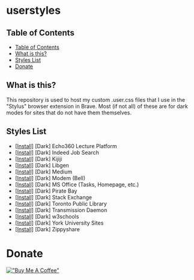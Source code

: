 # userstyles

## Table of Contents
- [Table of Contents](#table-of-contents)
- [What is this?](#what-is-this?)
- [Styles List](#styles-list)
- [Donate](#donate)

## What is this?
This repository is used to host my custom .user.css files that I use in the "Stylus" browser extension in Brave. Most (if not all) of these are for dark modes for sites that do not have them themselves.

## Styles List
- [[Install]](https://raw.githubusercontent.com/hussein-esmail7/userstyles/src/dark_echo360.user.css) [Dark] Echo360 Lecture Platform
- [[Install]](https://raw.githubusercontent.com/hussein-esmail7/userstyles/src/dark_indeed.user.css) [Dark] Indeed Job Search
- [[Install]](https://raw.githubusercontent.com/hussein-esmail7/userstyles/src/dark_kijiji.user.css) [Dark] Kijiji
- [[Install]](https://raw.githubusercontent.com/hussein-esmail7/userstyles/src/dark_libgen.user.css) [Dark] Libgen
- [[Install]](https://raw.githubusercontent.com/hussein-esmail7/userstyles/src/dark_medium.user.css) [Dark] Medium
- [[Install]](https://raw.githubusercontent.com/hussein-esmail7/userstyles/src/dark_modem.user.css) [Dark] Modem (Bell)
- [[Install]](https://raw.githubusercontent.com/hussein-esmail7/userstyles/src/dark_office.user.css) [Dark] MS Office (Tasks, Homepage, etc.)
- [[Install]](https://raw.githubusercontent.com/hussein-esmail7/userstyles/src/dark_pirate_bay.user.css) [Dark] Pirate Bay
- [[Install]](https://raw.githubusercontent.com/hussein-esmail7/userstyles/src/dark_stack_exchange.user.css) [Dark] Stack Exchange
- [[Install]](https://raw.githubusercontent.com/hussein-esmail7/userstyles/src/dark_tpl.user.css) [Dark] Toronto Public Library
- [[Install]](https://raw.githubusercontent.com/hussein-esmail7/userstyles/src/dark_transmission.user.css) [Dark]  Transmission Daemon
- [[Install]](https://raw.githubusercontent.com/hussein-esmail7/userstyles/src/dark_w3schools.user.css) [Dark] w3schools
- [[Install]](https://raw.githubusercontent.com/hussein-esmail7/userstyles/src/dark_yorku.user.css) [Dark] York University Sites
- [[Install]](https://raw.githubusercontent.com/hussein-esmail7/userstyles/src/dark_zippyshare.user.css) [Dark] Zippyshare

# Donate
[!["Buy Me A Coffee"](https://www.buymeacoffee.com/assets/img/custom_images/orange_img.png)](https://www.buymeacoffee.com/husseinesmail)